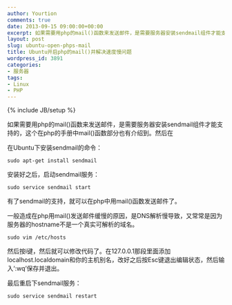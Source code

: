 ```yaml
---
author: Yourtion
comments: true
date: 2013-09-15 09:00:00+00:00
excerpt: 如果需要用php的mail()函数来发送邮件，是需要服务器安装sendmail组件才能支持的，这个在php的手册中mail()函数部分也有介绍到。一般造成在php用mail()发送邮件缓慢的原因，是DNS解析慢导致，又常常是因为服务器的hostname不是一个真实可解析的域名。
layout: post
slug: ubuntu-open-phps-mail
title: Ubuntu开启php的mail()并解决速度慢问题
wordpress_id: 3891
categories:
- 服务器
tags:
- Linux
- PHP
---
```

{% include JB/setup %}

如果需要用php的mail()函数来发送邮件，是需要服务器安装sendmail组件才能支持的，这个在php的手册中mail()函数部分也有介绍到。然后在

在Ubuntu下安装sendmail的命令：

```
sudo apt-get install sendmail
```

安装好之后，启动sendmail服务：

```
sudo service sendmail start
```

有了sendmail的支持，就可以在php中用mail()函数发送邮件了。

一般造成在php用mail()发送邮件缓慢的原因，是DNS解析慢导致，又常常是因为服务器的hostname不是一个真实可解析的域名。

```
sudo vim /etc/hosts
```

然后按i键，然后就可以修改代码了。在127.0.0.1那段里面添加localhost.localdomain和你的主机别名，改好之后按Esc键退出编辑状态，然后输入‘:wq’保存并退出。

最后重启下sendmail服务：

```
sudo service sendmail restart
```

